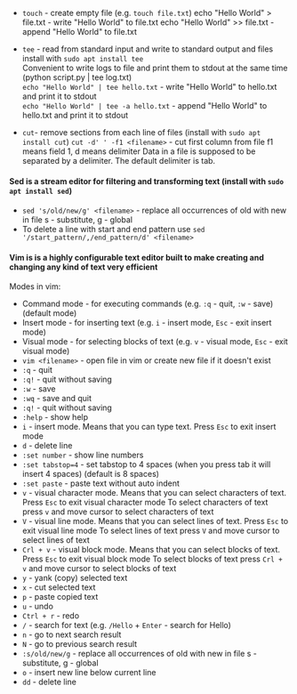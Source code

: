 - `touch` - create empty file (e.g. `touch file.txt`)
            echo "Hello World" > file.txt - write "Hello World" to file.txt
            echo "Hello World" >> file.txt - append "Hello World" to file.txt
- `tee` - read from standard input and write to standard output and files
          install with `sudo apt install tee`  
          Convenient to write logs to file and print them to stdout at the same time (python script.py | tee log.txt)  
          `echo "Hello World" | tee hello.txt` - write "Hello World" to hello.txt and print it to stdout  
          `echo "Hello World" | tee -a hello.txt` - append "Hello World" to hello.txt and print it to stdout  

- `cut`- remove sections from each line of files (install with `sudo apt install cut`)
         `cut -d' ' -f1 <filename>` - cut first column from file f1 means field 1, d means delimiter
         Data in a file is supposed to be separated by a delimiter. The default delimiter is tab.          

#### Sed is a stream editor for filtering and transforming text (install with `sudo apt install sed`)
- `sed 's/old/new/g' <filename>` - replace all occurrences of old with new in file s - substitute, g - global
- To delete a line with start and end pattern use `sed '/start_pattern/,/end_pattern/d' <filename>`

#### Vim is is a highly configurable text editor built to make creating and changing any kind of text very efficient
Modes in vim:
- Command mode - for executing commands (e.g. `:q` - quit, `:w` - save) (default mode)
- Insert mode - for inserting text (e.g. `i` - insert mode, `Esc` - exit insert mode)
- Visual mode - for selecting blocks of text (e.g. `v` - visual mode, `Esc` - exit visual mode)
- `vim <filename>` - open file in vim or create new file if it doesn't exist
- `:q` - quit
- `:q!` - quit without saving
- `:w` - save
- `:wq` - save and quit
- `:q!` - quit without saving
- `:help` - show help
- `i` - insert mode. Means that you can type text. Press `Esc` to exit insert mode
- `d` - delete line
- `:set number` - show line numbers
- `:set tabstop=4` - set tabstop to 4 spaces (when you press tab it will insert 4 spaces) (default is 8 spaces)
- `:set paste` - paste text without auto indent
- `v` - visual character mode. Means that you can select characters of text. Press `Esc` to exit visual character mode 
        To select characters of text press `v` and move cursor to select characters of text
- `V` - visual line mode. Means that you can select lines of text. Press `Esc` to exit visual line mode 
        To select lines of text press `V` and move cursor to select lines of text
- `Crl + v` - visual block mode. Means that you can select blocks of text. Press `Esc` to exit visual block mode 
        To select blocks of text press `Crl + v` and move cursor to select blocks of text
- `y` - yank (copy) selected text
- `x` - cut selected text
- `p` - paste copied text
- `u` - undo
- `Ctrl + r` - redo
- `/` - search for text (e.g. `/Hello` + `Enter` - search for Hello)
- `n` - go to next search result
- `N` - go to previous search result
- `:s/old/new/g` - replace all occurrences of old with new in file s - substitute, g - global
- `o` - insert new line below current line
- `dd` - delete line
<!-- ![Alt Text](images/gazebo_and_ros.png) -->
<!--img src="images/gazebo_and_ros.png" alt="Alt Text" width="300" height="200"-->